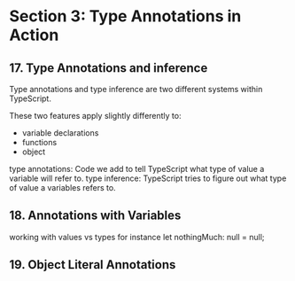# Section 3: Type Annotations in Action





## 17. Type Annotations and inference


Type annotations and type inference are two different systems within
TypeScript.


These two features apply slightly differently to:

-  variable declarations
- functions
- object


type annotations: Code we add to tell TypeScript what type of value a variable will refer to.
type inference: TypeScript tries to figure out what type of value a variables refers to.





## 18. Annotations with Variables


working with values vs types
for instance
let nothingMuch: null = null;

## 19. Object Literal Annotations
